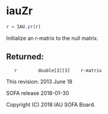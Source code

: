 # iauZr

```js
r = IAU.zr(r)
```

Initialize an r-matrix to the null matrix.

## Returned:
```
   r        double[3][3]    r-matrix
```

This revision:  2013 June 18

SOFA release 2018-01-30

Copyright (C) 2018 IAU SOFA Board.